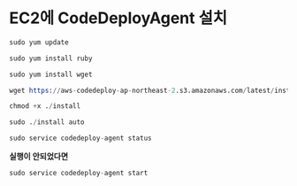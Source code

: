 # EC2에 CodeDeployAgent 설치

```s
sudo yum update
```
```s
sudo yum install ruby
```
```s
sudo yum install wget
```

```s
wget https://aws-codedeploy-ap-northeast-2.s3.amazonaws.com/latest/install
```

```s
chmod +x ./install
```

```s
sudo ./install auto
```

```s
sudo service codedeploy-agent status
```

**실행이 안되었다면**
```s
sudo service codedeploy-agent start
```
